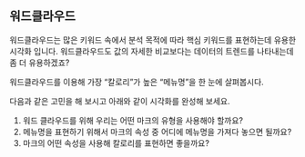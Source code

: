 ## 워드클라우드

워드클라우드는 많은 키워드 속에서 분석 목적에 따라 핵심 키워드를 표현하는데 유용한 시각화 입니다. 워드클라우드도 값의 자세한 비교보다는 데이터의 트렌드를 나타내는데 좀 더 유용하겠죠? 

워드클라우드를 이용해 가장 “칼로리”가 높은 “메뉴명”을 한 눈에 살펴봅시다. 

다음과 같은 고민을 해 보시고 아래와 같이 시각화를 완성해 보세요. 

1. 워드 클라우드를 위해 우리는 어떤 마크의 유형을 사용해야 할까요? 
2. 메뉴명을 표현하기 위해서 마크의 속성 중 어디에 메뉴명을 가져다 놓으면 될까요?  
3. 마크의 어떤 속성을 사용해 칼로리를 표현하면 좋을까요?

